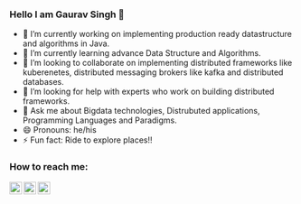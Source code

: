 ### Hello I am Gaurav Singh 👋

- 🔭 I’m currently working on implementing production ready datastructure and algorithms in Java.
- 🌱 I’m currently learning advance Data Structure and Algorithms.
- 👯 I’m looking to collaborate on implementing distributed frameworks like kuberenetes, distributed messaging brokers like kafka and distributed databases.
- 🤔 I’m looking for help with experts who work on building distributed frameworks.
- 💬 Ask me about Bigdata technologies, Distrubuted applications, Programming Languages and Paradigms.
- 😄 Pronouns: he/his
- ⚡ Fun fact: Ride to explore places!!

### How to reach me: 

<img align="left" alt="http://i.imgur.com" width="22px" src="http://i.imgur.com/tXSoThF.png"/>
<img align="left" alt="http://i.imgur.com" width="22px" src="http://i.imgur.com/P3YfQoD.png"/>
<img align="left" alt="http://i.imgur.com" width="22px" src="http://i.imgur.com/0o48UoR.png"/>


